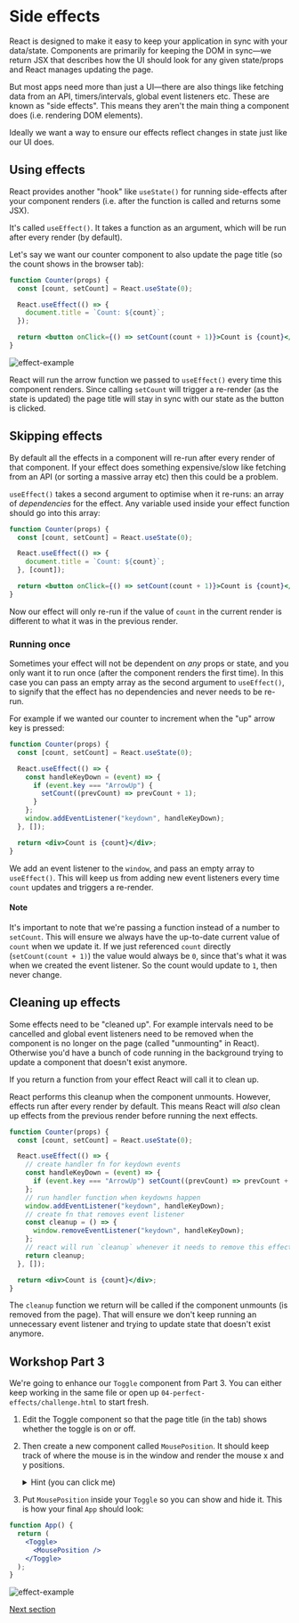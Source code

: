 # Side effects

React is designed to make it easy to keep your application in sync with your data/state. Components are primarily for keeping the DOM in sync—we return JSX that describes how the UI should look for any given state/props and React manages updating the page.

But most apps need more than just a UI—there are also things like fetching data from an API, timers/intervals, global event listeners etc. These are known as "side effects". This means they aren't the main thing a component does (i.e. rendering DOM elements).

Ideally we want a way to ensure our effects reflect changes in state just like our UI does.

## Using effects

React provides another "hook" like `useState()` for running side-effects after your component renders (i.e. after the function is called and returns some JSX).

It's called `useEffect()`. It takes a function as an argument, which will be run after every render (by default).

Let's say we want our counter component to also update the page title (so the count shows in the browser tab):

```jsx
function Counter(props) {
  const [count, setCount] = React.useState(0);

  React.useEffect(() => {
    document.title = `Count: ${count}`;
  });

  return <button onClick={() => setCount(count + 1)}>Count is {count}</button>;
}
```

![effect-example](https://user-images.githubusercontent.com/9408641/57864430-c9ecac00-77f3-11e9-8811-1242688c3e7d.gif)

React will run the arrow function we passed to `useEffect()` every time this component renders. Since calling `setCount` will trigger a re-render (as the state is updated) the page title will stay in sync with our state as the button is clicked.

## Skipping effects

By default all the effects in a component will re-run after every render of that component. If your effect does something expensive/slow like fetching from an API (or sorting a massive array etc) then this could be a problem.

`useEffect()` takes a second argument to optimise when it re-runs: an array of _dependencies_ for the effect. Any variable used inside your effect function should go into this array:

```jsx
function Counter(props) {
  const [count, setCount] = React.useState(0);

  React.useEffect(() => {
    document.title = `Count: ${count}`;
  }, [count]);

  return <button onClick={() => setCount(count + 1)}>Count is {count}</button>;
}
```

Now our effect will only re-run if the value of `count` in the current render is different to what it was in the previous render.

### Running once

Sometimes your effect will not be dependent on _any_ props or state, and you only want it to run once (after the component renders the first time). In this case you can pass an empty array as the second argument to `useEffect()`, to signify that the effect has no dependencies and never needs to be re-run.

For example if we wanted our counter to increment when the "up" arrow key is pressed:

```jsx
function Counter(props) {
  const [count, setCount] = React.useState(0);

  React.useEffect(() => {
    const handleKeyDown = (event) => {
      if (event.key === "ArrowUp") {
        setCount((prevCount) => prevCount + 1);
      }
    };
    window.addEventListener("keydown", handleKeyDown);
  }, []);

  return <div>Count is {count}</div>;
}
```

We add an event listener to the `window`, and pass an empty array to `useEffect()`. This will keep us from adding new event listeners every time `count` updates and triggers a re-render.

#### Note

It's important to note that we're passing a function instead of a number to `setCount`. This will ensure we always have the up-to-date current value of `count` when we update it. If we just referenced `count` directly (`setCount(count + 1)`) the value would always be `0`, since that's what it was when we created the event listener. So the count would update to `1`, then never change.

## Cleaning up effects

Some effects need to be "cleaned up". For example intervals need to be cancelled and global event listeners need to be removed when the component is no longer on the page (called "unmounting" in React). Otherwise you'd have a bunch of code running in the background trying to update a component that doesn't exist anymore.

If you return a function from your effect React will call it to clean up.

React performs this cleanup when the component unmounts. However, effects run after every render by default. This means React will _also_ clean up effects from the previous render before running the next effects.

```jsx
function Counter(props) {
  const [count, setCount] = React.useState(0);

  React.useEffect(() => {
    // create handler fn for keydown events
    const handleKeyDown = (event) => {
      if (event.key === "ArrowUp") setCount((prevCount) => prevCount + 1);
    };
    // run handler function when keydowns happen
    window.addEventListener("keydown", handleKeyDown);
    // create fn that removes event listener
    const cleanup = () => {
      window.removeEventListener("keydown", handleKeyDown);
    };
    // react will run `cleanup` whenever it needs to remove this effect
    return cleanup;
  }, []);

  return <div>Count is {count}</div>;
}
```

The `cleanup` function we return will be called if the component unmounts (is removed from the page). That will ensure we don't keep running an unnecessary event listener and trying to update state that doesn't exist anymore.

## Workshop Part 3

We're going to enhance our `Toggle` component from Part 3. You can either keep working in the same file or open up `04-perfect-effects/challenge.html` to start fresh.

1. Edit the Toggle component so that the page title (in the tab) shows whether the toggle is on or off.

1. Then create a new component called `MousePosition`. It should keep track of where the mouse is in the window and render the mouse x and y positions.

   <details>
   <summary>
   Hint (you can click me)
   </summary>

   You can keep track of where the mouse is with a "mousemove" event listener on the `window`.

   ```js
   const handleMouseMove = (event) => {
     console.log(event.x, event.y);
   };
   ```

   </details>

1. Put `MousePosition` inside your `Toggle` so you can show and hide it. This is how your final `App` should look:

```jsx
function App() {
  return (
    <Toggle>
      <MousePosition />
    </Toggle>
  );
}
```

![effect-example](https://user-images.githubusercontent.com/9408641/58380308-758dbd00-7fa7-11e9-8e93-cdc945530d55.gif)

[Next section](./05-transform-the-form.md)
